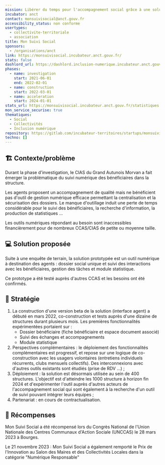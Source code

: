 ```yaml
---
mission: Libérer du temps pour l'accompagnement social grâce à une solution simple, intuitive et sécurisée.
incubator: anct
contact: monsuivisocial@anct.gouv.fr
accessibility_status: non conforme
usertypes:
  - collectivite-territoriale
  - association
title: Mon Suivi Social
sponsors:
  - /organisations/anct
link: https://monsuivisocial.incubateur.anct.gouv.fr/
stats: false
dashlord_url: https://dashlord.inclusion-numerique.incubateur.anct.gouv.fr/url/monsuivisocial-incubateur-anct-gouv-fr/
phases:
  - name: investigation
    start: 2021-06-01
    end: 2022-02-01
  - name: construction
    start: 2022-03-01
  - name: acceleration
    start: 2024-01-01
stats_url: https://monsuivisocial.incubateur.anct.gouv.fr/statistiques
mon_service_securise: true
thematiques:
  - Social
  - Collectivités
  - Inclusion numérique
repository: https://gitlab.com/incubateur-territoires/startups/monsuivisocial/monsuivisocial-v2/-/tree/main
techno: []
---
```

## 🏗 Contexte/problème

Durant la phase d'investigation, le CIAS du Grand Autunois Morvan a fait émerger la problématique du suivi numérique des bénéficiaires dans la structure.

Les agents proposent un accompagnement de qualité mais ne bénéficient pas d'outil de gestion numérique efficace permettant la centralisation et la sécurisation des dossiers. Le manque d'outillage induit une perte de temps considérable pour le suivi des bénéficiaires, la recherche d'information, la production de statistiques ...

Les outils numériques répondant au besoin sont inaccessibles financièrement pour de nombreux CCAS/CIAS de petite ou moyenne taille.

## 💻 Solution proposée

Suite à une enquête de terrain, la solution prototypée est un outil numérique à destination des agents : dossier social unique et suivi des interactions avec les bénéficiaires,  gestion des tâches et module statistique.

Ce prototype a été testé auprès d'autres CCAS et les besoins ont été confirmés.

## 🚀 Stratégie

1. La construction d'une version beta de la solution (interface agent) a débuté en mars 2022, co-construction et tests auprès d'une dizaine de structures durant plusieurs mois.
Les premières fonctionnalités expérimentées portaient sur :
    - Dossier bénéficiaire (fiche bénéficiaire et espace document associé) 
    - Suivi des échanges et accompagnements 
    - Module statistique 
2. Perspectives complémentaires : le déploiement des fonctionnalités complémentaires est progressif, et repose sur une logique de co-construction avec les usagers volontaires (entretiens individuels récurrents, clubs mensuels collectifs). Des interconnexions avec d'autres outils existants sont étudiés (prise de RDV ...) ;
3. Déploiement : la solution est désormais utilisée au sein  de 400 structures. L'objectif est d'atteindre les 1000 structure à horizon fin 2024 et d'expérimenter l'outil auprès d'autres acteurs de l'accompagnement social qui sont également à la recherche d'un outil de suivi pouvant intégrer leurs équipes ;
4. Partenariat : en cours de contractualisation.

## 🥇 Récompenses

Mon Suivi Social a été récompensé lors du Congrès National de l'Union Nationale des Centres Communaux d'Action Sociale (UNCCAS) le 28 mars 2023 à Bourges.

Le 21 novembre 2023 : Mon Suivi Social a également remporté le Prix de l'Innovation au Salon des Maires et des Collectivités Locales dans la catégorie "Numérique Responsable"